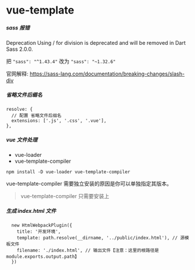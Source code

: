 # vue-template

##### sass 报错

Deprecation Using / for division is deprecated and will be removed in Dart Sass 2.0.0.

把 ```"sass": "^1.43.4"``` 改为  ```"sass": "~1.32.6"```

官网解释: https://sass-lang.com/documentation/breaking-changes/slash-div
##### 省略文件后缀名
```
resolve: {
  // 配置 省略文件后缀名
  extensions: ['.js', '.css', '.vue'],  
},
```

##### vue 文件处理

- vue-loader
- vue-template-compiler

```
npm install -D vue-loader vue-template-compiler
```

vue-template-compiler 需要独立安装的原因是你可以单独指定其版本。

> vue-template-compiler 只需要安装上

##### 生成 index.html 文件

```
  new HtmlWebpackPlugin({
    title: '开发环境',
    template: path.resolve(__dirname, '../public/index.html'), // 源模板文件
    filename: './index.html', // 输出文件【注意：这里的根路径是module.exports.output.path】
  })
```